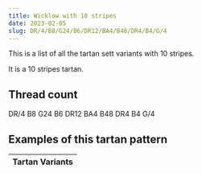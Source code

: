 ```yaml
---
title: Wicklow with 10 stripes
date: 2023-02-05
slug: DR/4/B8/G24/B6/DR12/BA4/B48/DR4/B4/G/4
---
```

This is a list of all the tartan sett variants with 10 stripes.

It is a 10 stripes tartan.


## Thread count
DR/4 B8 G24 B6 DR12 BA4 B48 DR4 B4 G/4

## Examples of this tartan pattern

| Tartan Variants |
|---------------|
